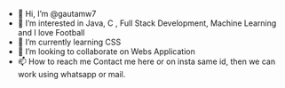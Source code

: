 - 👋 Hi, I’m @gautamw7
- 👀 I’m interested in Java, C , Full Stack Development, Machine Learning and I love Football
- 🌱 I’m currently learning CSS
- 💞️ I’m looking to collaborate on Webs Application
- 📫 How to reach me Contact me here or on insta same id, then we can work using whatsapp or mail.

<!---
gautamw7/gautamw7 is a ✨ special ✨ repository because its `README.md` (this file) appears on your GitHub profile.
You can click the Preview link to take a look at your changes.
--->
